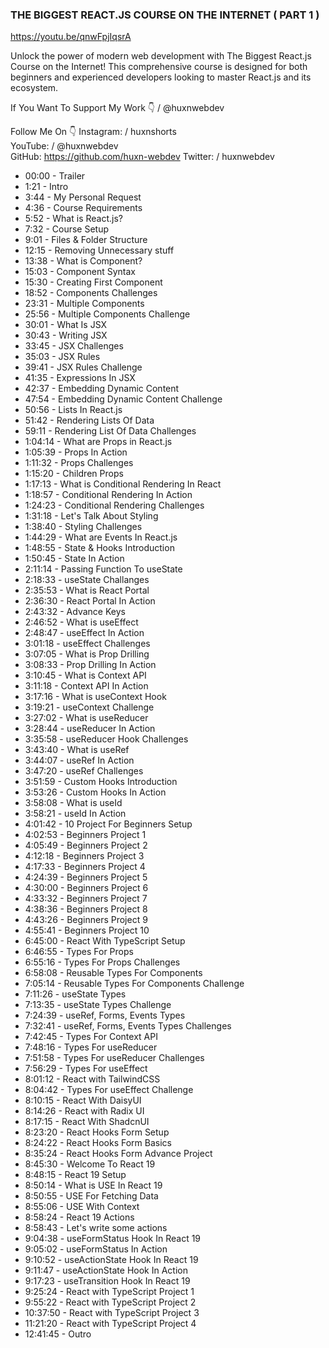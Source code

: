 ### THE BIGGEST REACT.JS COURSE ON THE INTERNET ( PART 1 )
https://youtu.be/qnwFpjIqsrA

Unlock the power of modern web development with The Biggest React.js Course on the Internet! This comprehensive course is designed for both beginners and experienced developers looking to master React.js and its ecosystem.

If You Want To Support My Work 👇
   / @huxnwebdev  

Follow Me On 👇
Instagram:   / huxnshorts  
YouTube:    / @huxnwebdev  
GitHub: https://github.com/huxn-webdev
Twitter:   / huxnwebdev  

- 00:00 - Trailer
- 1:21 - Intro
- 3:44 - My Personal Request
- 4:36 - Course Requirements
- 5:52 - What is React.js?
- 7:32 - Course Setup
- 9:01 - Files & Folder Structure
- 12:15 - Removing Unnecessary stuff
- 13:38 - What is Component?
- 15:03 - Component Syntax
- 15:30 - Creating First Component
- 18:52 - Components Challenges
- 23:31 - Multiple Components
- 25:56 - Multiple Components Challenge
- 30:01 - What Is JSX
- 30:43 - Writing JSX
- 33:45 - JSX Challenges
- 35:03 - JSX Rules
- 39:41 - JSX Rules Challenge
- 41:35 - Expressions In JSX
- 42:37 - Embedding Dynamic Content
- 47:54 - Embedding Dynamic Content Challenge
- 50:56 - Lists In React.js
- 51:42 - Rendering Lists Of Data
- 59:11 - Rendering List Of Data Challenges
- 1:04:14 - What are Props in React.js
- 1:05:39 - Props In Action
- 1:11:32 - Props Challenges
- 1:15:20 - Children Props
- 1:17:13 - What is Conditional Rendering In React
- 1:18:57 - Conditional Rendering In Action
- 1:24:23 - Conditional Rendering Challenges
- 1:31:18 - Let's Talk About Styling
- 1:38:40 - Styling Challenges
- 1:44:29 - What are Events In React.js
- 1:48:55 - State & Hooks Introduction
- 1:50:45 - State In Action
- 2:11:14 - Passing Function To useState
- 2:18:33 - useState Challanges
- 2:35:53 - What is React Portal
- 2:36:30 - React Portal In Action
- 2:43:32 - Advance Keys
- 2:46:52 - What is useEffect
- 2:48:47 - useEffect In Action
- 3:01:18 - useEffect Challenges
- 3:07:05 - What is Prop Drilling
- 3:08:33 - Prop Drilling In Action
- 3:10:45 - What is Context API
- 3:11:18 - Context API In Action
- 3:17:16 - What is useContext Hook
- 3:19:21 - useContext Challenge
- 3:27:02 - What is useReducer
- 3:28:44 - useReducer In Action
- 3:35:58 - useReducer Hook Challenges
- 3:43:40 - What is useRef 
- 3:44:07 - useRef In Action
- 3:47:20 - useRef Challenges
- 3:51:59 - Custom Hooks Introduction
- 3:53:26 - Custom Hooks In Action
- 3:58:08 - What is useId
- 3:58:21 - useId In Action
- 4:01:42 - 10 Project For Beginners Setup
- 4:02:53 - Beginners Project 1
- 4:05:49 - Beginners Project 2
- 4:12:18 - Beginners Project 3
- 4:17:33 - Beginners Project 4
- 4:24:39 - Beginners Project 5
- 4:30:00 - Beginners Project 6
- 4:33:32 - Beginners Project 7
- 4:38:36 - Beginners Project 8
- 4:43:26 - Beginners Project 9
- 4:55:41 - Beginners Project 10
- 6:45:00 - React With TypeScript Setup
- 6:46:55 - Types For Props
- 6:55:16 - Types For Props Challenges
- 6:58:08  - Reusable Types For Components
- 7:05:14 - Reusable Types For Components Challenge
- 7:11:26 - useState Types
- 7:13:35 - useState Types Challenge
- 7:24:39 - useRef, Forms, Events Types
- 7:32:41 - useRef, Forms, Events Types Challenges
- 7:42:45 - Types For Context API
- 7:48:16 - Types For useReducer
- 7:51:58 -  Types For useReducer Challenges
- 7:56:29 - Types For useEffect
- 8:01:12 - React with TailwindCSS
- 8:04:42 - Types For useEffect Challenge
- 8:10:15 - React With DaisyUI
- 8:14:26 - React with Radix UI
- 8:17:15 - React With ShadcnUI
- 8:23:20 - React Hooks Form Setup
- 8:24:22 - React Hooks Form Basics
- 8:35:24 - React Hooks Form Advance Project
- 8:45:30 - Welcome To React 19
- 8:48:15 - React 19 Setup
- 8:50:14 - What is USE In React 19
- 8:50:55 - USE For Fetching Data
- 8:55:06 - USE With Context
- 8:58:24 - React 19 Actions
- 8:58:43 - Let's write some actions
- 9:04:38 - useFormStatus Hook In React 19
- 9:05:02 - useFormStatus In Action
- 9:10:52 - useActionState Hook In React 19
- 9:11:47 - useActionState Hook In Action
- 9:17:23 - useTransition Hook In React 19
- 9:25:24 - React with TypeScript Project 1
- 9:55:22 - React with TypeScript Project 2
- 10:37:50 - React with TypeScript Project 3
- 11:21:20 - React with TypeScript Project 4
- 12:41:45 - Outro
